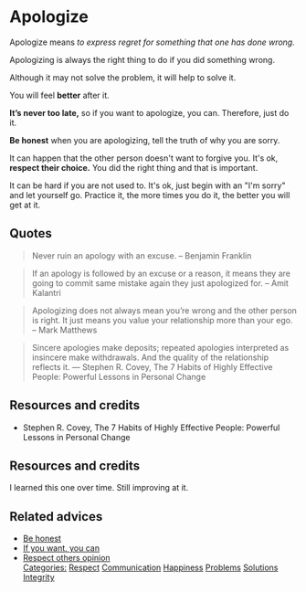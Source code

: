 # Apologize

Apologize means _to express regret for something that one has done wrong._

Apologizing is always the right thing to do if you did something wrong.

Although it may not solve the problem, it will help to solve it.

You will feel **better** after it.

**It’s never too late,** so if you want to apologize, you can. Therefore, just do it.

**Be honest** when you are apologizing, tell the truth of why you are sorry.

It can happen that the other person doesn't want to forgive you. It's ok, **respect their choice.** You did the right thing and that is important.

It can be hard if you are not used to. It's ok, just begin with an "I'm sorry" and let yourself go. Practice it, the more times you do it, the better you will get at it.

## Quotes

> Never ruin an apology with an excuse.
> – Benjamin Franklin

> If an apology is followed by an excuse or a reason, it means they are going to commit same mistake again they just apologized for.
> – Amit Kalantri

> Apologizing does not always mean you’re wrong and the other person is right. It just means you value your relationship more than your ego.
> – Mark Matthews

> Sincere apologies make deposits; repeated apologies interpreted as insincere make withdrawals. And the quality of the relationship reflects it.
> ― Stephen R. Covey, The 7 Habits of Highly Effective People: Powerful Lessons in Personal Change

## Resources and credits

- Stephen R. Covey, The 7 Habits of Highly Effective People: Powerful Lessons in Personal Change

## Resources and credits

I learned this one over time. Still improving at it.

## Related advices

- [Be honest](../Be%20honest/index.md)
- [If you want, you can](../If%20you%20want,%20you%20can/index.md)
- [Respect others opinion](../Respect%20others%20opinion/index.md)
<br/>[Categories:](../Categories/index.md) [Respect](../Categories/Respect.md) [Communication](../Categories/Communication.md) [Happiness](../Categories/Happiness.md) [Problems](../Categories/Problems.md) [Solutions](../Categories/Solutions.md) [Integrity](../Categories/Integrity.md)